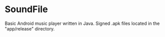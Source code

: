 # SoundFile
Basic Android music player written in Java.
Signed .apk files located in the "app/release" directory.
